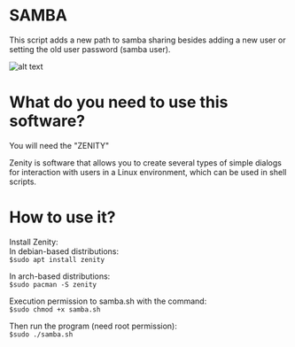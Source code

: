 
# SAMBA 

This script adds a new path to samba sharing besides adding a new user or setting the old user password (samba user).

![alt text](https://github.com/lkaranl/Scripts/raw/master/Samba/QR-samba.png)

# What do you need to use this software?
You will need the "ZENITY"

Zenity is software that allows you to create several types of simple dialogs for interaction with users in a Linux environment, which can be used in shell scripts.

# How to use it?
Install Zenity:<br/>
In debian-based distributions:<br/>
`$sudo apt install zenity`<br/>

In arch-based distributions:<br/>
`$sudo pacman -S zenity`<br/>

Execution permission to samba.sh with the command:<br/>
`$sudo chmod +x samba.sh`<br/>

Then run the program (need root permission):<br/>
`$sudo ./samba.sh`
